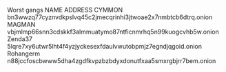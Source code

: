 Worst gangs
NAME        ADDRESS
CYMMON      bn3wwzq77cyznvdkpslvq45c2jmecqrinhi3jtwoae2x7nmbtcb6dtrq.onion
MAGMAN      vbjmlmp66snn3cdskkf3almmuatymo87ntficnmrhq5n99kuogcvhb5w.onion
Zenda37     5lqre7xy6utwr5lht4f4yzjyckesexfdaulvwutobpmjz7egndjqgoid.onion
Rohangerm   n88jccfoscbwww5dha4zgdfkvpzbzbdyxdonutfxaa5smxrgbjrr7bem.onion
